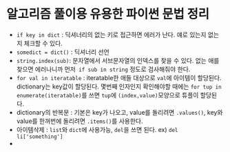 # 알고리즘 풀이용 유용한 파이썬 문법 정리

- `if key in dict` : 딕셔너리의 없는 키로 접근하면 에러가 난다. 얘로 있는지 없는지 체크할 수 있다.
- `somedict = dict()` : 딕셔너리 선언
- `string.index(sub)`: 문자열에서 서브문자열의 인덱스를 찾을 수 있다. 없는 애를 찾으면 에러나니까 먼저` if sub in string` 정도로 검사해줘야 한다.
- `for val in iteratable` : iteratable한 애들 대상으로 `val`에 아이템이 할당된다. dictionary는 key값이 할당된다. 몇번째 인자인지 확인해야할 때에는 `for tup in enumerate(iteratable)`를 쓰면 `tup`에 `(index,value)`모양으로 튜플이 할당된다.
- dictionary의 반복문 : 기본은 key가 나오고, value를 돌리려면 `.values()`, key와 value를 한꺼번에 돌리려면 `.items()`를 사용한다.
- 아이템삭제 : `list`와 `dict`에 사용가능, `del`을 쓰면 된다. ex) `del li['something']`
- 